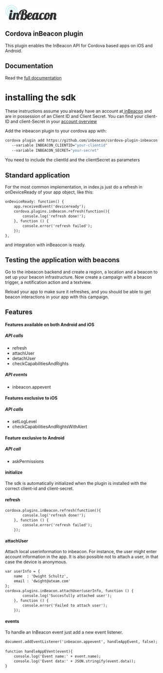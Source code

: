 ![image alt text](documentation/image_0.png)


## Cordova inBeacon plugin

This plugin enables the InBeacon API for Cordova based apps on iOS and Android.

## Documentation

Read the [full documentation](documentation/README.md)

# installing the sdk

These instructions assume you already have an account at[ inBeacon](https://inbeacon.nl/) and are in possession of an Client ID and Client Secret. You can find your client-ID and client-Secret in your [account overview](http://console.inbeacon.nl/accmgr) 

Add the inbeacon plugin to your cordova app with:

```bash
cordova plugin add https://github.com/inbeacon/cordova-plugin-inbeacon.git 
   --variable INBEACON_CLIENTID="your-clientid" 
   --variable INBEACON_SECRET="your-secret"
```

You need to include the clientId and the clientSecret as parameters

## Standard application

For the most common implementation, in index.js just do a refresh in onDeviceReady of your app object, like this:

```
onDeviceReady: function() {
	app.receivedEvent('deviceready');
	cordova.plugins.inBeacon.refresh(function(){
		console.log('refresh done!');
	}, function () {
		console.error('refresh failed');
	});
},
```

and integration with inBeaocon is ready.

## Testing the application with beacons
Go to the inbeacon backend and create a region, a location and a beacon to set up your beacon infrastructure. Now create a campaign with a beacon trigger, a notification action and a textview. 

Reload your app to make sure it refreshes, and you should be able to get beacon interactions in your app with this campaign. 

## Features

#### Features available on both Android and iOS

##### API calls

 * refresh
 * attachUser
 * detachUser
 * checkCapabilitiesAndRights

##### API events

 * inbeacon.appevent

#### Features exclusive to iOS

##### API calls

 * setLogLevel
 * checkCapabilitiesAndRightsWithAlert

#### Feature exclusive to Android

##### API call

 * askPermissions

#### initialize

The sdk is automatically initialized when the plugin is installed with the correct client-id and client-secret.

#### refresh

```
cordova.plugins.inBeacon.refresh(function(){
        console.log('refresh done!');
    }, function () {
        console.error('refresh failed');
    });
```

#### attachUser

Attach local userinformation to inbeacon. For instance, the user might enter account information in the app. It is also possible not to attach a user, in that case the device is anonymous.

```
var userInfo = {
    name  : 'Dwight Schultz',
    email : 'dwight@ateam.com'
};
cordova.plugins.inBeacon.attachUser(userInfo, function () {
        console.log('Succesfully attached user');
    }, function () {
        console.error('Failed to attach user');
    });
```

#### events

To handle an InBeacon event just add a new event listener.

```
document.addEventListener('inbeacon.appevent', handleAppEvent, false);

function handleAppEVent(event){
    console.log('Event name:' + event.name);
    console.log('Event data:' + JSON.stringify(event.data));
}
```


